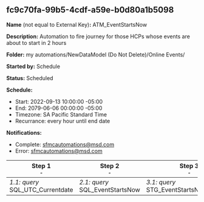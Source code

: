 ## fc9c70fa-99b5-4cdf-a59e-b0d80a1b5098

**Name** (not equal to External Key)**:** ATM_EventStartsNow

**Description:** Automation to fire journey for those HCPs whose events are about to start in 2 hours

**Folder:** my automations/NewDataModel (Do Not Delete)/Online Events/

**Started by:** Schedule

**Status:** Scheduled

**Schedule:**

* Start: 2022-09-13 10:00:00 -05:00
* End: 2079-06-06 00:00:00 -05:00
* Timezone: SA Pacific Standard Time
* Recurrance: every hour until end date

**Notifications:**

* Complete: sfmcautomations@msd.com
* Error: sfmcautomations@msd.com

| Step 1<br>_<small>-</small>_ | Step 2<br>_<small>-</small>_ | Step 3<br>_<small>-</small>_ |
| --- | --- | --- |
| _1.1: query_<br>SQL_UTC_Currentdate | _2.1: query_<br>SQL_EventStartsNow | _3.1: query_<br>STG_EventStartsNow_Dummy |
